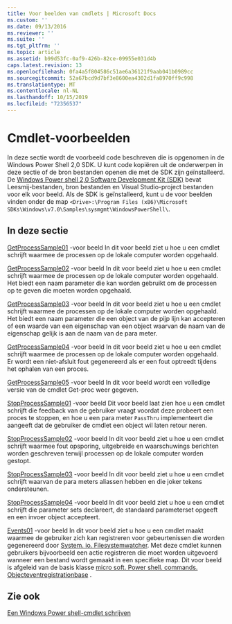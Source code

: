 ```yaml
---
title: Voor beelden van cmdlets | Microsoft Docs
ms.custom: ''
ms.date: 09/13/2016
ms.reviewer: ''
ms.suite: ''
ms.tgt_pltfrm: ''
ms.topic: article
ms.assetid: b99d53fc-0af9-426b-82ce-09955e031d4b
caps.latest.revision: 13
ms.openlocfilehash: 0fa4a5f804586c51ae6a36121f9aab041b0989cc
ms.sourcegitcommit: 52a67bcd9d7bf3e8600ea4302d1fa8970ff9c998
ms.translationtype: MT
ms.contentlocale: nl-NL
ms.lasthandoff: 10/15/2019
ms.locfileid: "72356537"
---
```

# <a name="cmdlet-samples"></a>Cmdlet-voorbeelden

In deze sectie wordt de voorbeeld code beschreven die is opgenomen in de Windows Power Shell 2,0 SDK. U kunt code kopiëren uit de onderwerpen in deze sectie of de bron bestanden openen die met de SDK zijn geïnstalleerd. De [Windows Power shell 2,0 Software Development Kit (SDK)](https://www.microsoft.com/en-us/download/details.aspx?id=2560) bevat Leesmij-bestanden, bron bestanden en Visual Studio-project bestanden voor elk voor beeld. Als de SDK is geïnstalleerd, kunt u de voor beelden vinden onder de map `<Drive>:\Program Files (x86)\Microsoft SDKs\Windows\v7.0\Samples\sysmgmt\WindowsPowerShell\`.

## <a name="in-this-section"></a>In deze sectie

[GetProcessSample01](./getprocesssample01-sample.md) -voor beeld In dit voor beeld ziet u hoe u een cmdlet schrijft waarmee de processen op de lokale computer worden opgehaald.

[GetProcessSample02](./getprocesssample02-sample.md) -voor beeld In dit voor beeld ziet u hoe u een cmdlet schrijft waarmee de processen op de lokale computer worden opgehaald. Het biedt een naam parameter die kan worden gebruikt om de processen op te geven die moeten worden opgehaald.

[GetProcessSample03](./getprocesssample03-sample.md) -voor beeld In dit voor beeld ziet u hoe u een cmdlet schrijft waarmee de processen op de lokale computer worden opgehaald. Het biedt een naam parameter die een object van de pijp lijn kan accepteren of een waarde van een eigenschap van een object waarvan de naam van de eigenschap gelijk is aan de naam van de para meter.

[GetProcessSample04](./getprocesssample04-sample.md) -voor beeld In dit voor beeld ziet u hoe u een cmdlet schrijft waarmee de processen op de lokale computer worden opgehaald. Er wordt een niet-afsluit fout gegenereerd als er een fout optreedt tijdens het ophalen van een proces.

[GetProcessSample05](./getprocesssample05-sample.md) -voor beeld In dit voor beeld wordt een volledige versie van de cmdlet Get-proc weer gegeven.

[StopProcessSample01](./stopprocesssample01-sample.md) -voor beeld Dit voor beeld laat zien hoe u een cmdlet schrijft die feedback van de gebruiker vraagt voordat deze probeert een proces te stoppen, en hoe u een para meter `PassThru` implementeert die aangeeft dat de gebruiker de cmdlet een object wil laten retour neren.

[StopProcessSample02](./stopprocesssample02-sample.md) -voor beeld In dit voor beeld ziet u hoe u een cmdlet schrijft waarmee fout opsporing, uitgebreide en waarschuwings berichten worden geschreven terwijl processen op de lokale computer worden gestopt.

[StopProcessSample03](./stopprocesssample03-sample.md) -voor beeld In dit voor beeld ziet u hoe u een cmdlet schrijft waarvan de para meters aliassen hebben en die joker tekens ondersteunen.

[StopProcessSample04](./stopprocesssample04-sample.md) -voor beeld In dit voor beeld ziet u hoe u een cmdlet schrijft die parameter sets declareert, de standaard parameterset opgeeft en een invoer object accepteert.

[Events01](./events01-sample.md) -voor beeld In dit voor beeld ziet u hoe u een cmdlet maakt waarmee de gebruiker zich kan registreren voor gebeurtenissen die worden gegenereerd door [System. io. Filesystemwatcher](/dotnet/api/System.IO.FileSystemWatcher). Met deze cmdlet kunnen gebruikers bijvoorbeeld een actie registreren die moet worden uitgevoerd wanneer een bestand wordt gemaakt in een specifieke map. Dit voor beeld is afgeleid van de basis klasse [micro soft. Power shell. commands. Objecteventregistrationbase](/dotnet/api/Microsoft.PowerShell.Commands.ObjectEventRegistrationBase) .

## <a name="see-also"></a>Zie ook

[Een Windows Power shell-cmdlet schrijven](./writing-a-windows-powershell-cmdlet.md)
